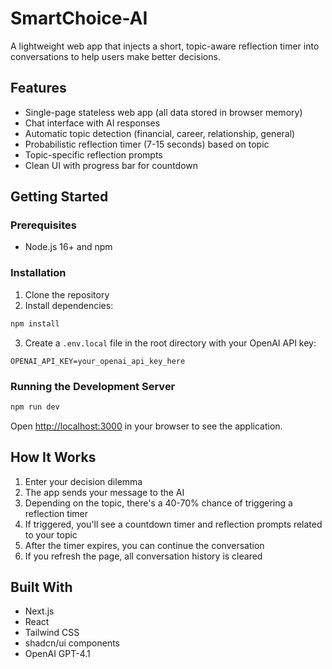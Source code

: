 # SmartChoice-AI

A lightweight web app that injects a short, topic-aware reflection timer into conversations to help users make better decisions.

## Features

- Single-page stateless web app (all data stored in browser memory)
- Chat interface with AI responses
- Automatic topic detection (financial, career, relationship, general)
- Probabilistic reflection timer (7-15 seconds) based on topic
- Topic-specific reflection prompts
- Clean UI with progress bar for countdown

## Getting Started

### Prerequisites

- Node.js 16+ and npm

### Installation

1. Clone the repository
2. Install dependencies:

```bash
npm install
```

3. Create a `.env.local` file in the root directory with your OpenAI API key:

```
OPENAI_API_KEY=your_openai_api_key_here
```

### Running the Development Server

```bash
npm run dev
```

Open [http://localhost:3000](http://localhost:3000) in your browser to see the application.

## How It Works

1. Enter your decision dilemma
2. The app sends your message to the AI
3. Depending on the topic, there's a 40-70% chance of triggering a reflection timer
4. If triggered, you'll see a countdown timer and reflection prompts related to your topic
5. After the timer expires, you can continue the conversation
6. If you refresh the page, all conversation history is cleared

## Built With

- Next.js
- React
- Tailwind CSS
- shadcn/ui components
- OpenAI GPT-4.1 